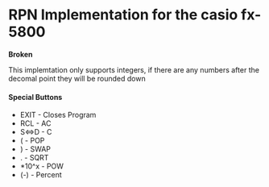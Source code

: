 # RPN Implementation for the casio fx-5800

**Broken**

This implemtation only supports integers, if there are any numbers after the decomal point they will be rounded down

#### Special Buttons
* EXIT - Closes Program
* RCL - AC
* S<=>D - C
* ( - POP
* ) - SWAP
* . - SQRT
* *10^x - POW 
* (-) - Percent
